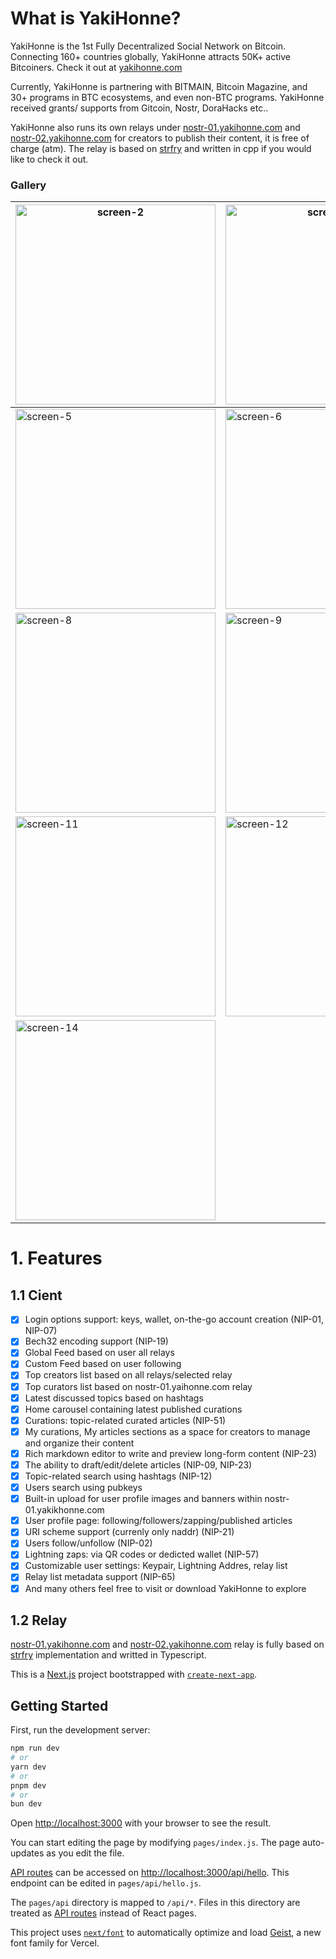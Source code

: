 

# What is YakiHonne?

YakiHonne is the 1st Fully Decentralized Social Network on Bitcoin. Connecting 160+ countries globally, YakiHonne attracts 50K+ active Bitcoiners. Check it out at [yakihonne.com](https://yakihonne.com)

Currently, YakiHonne is partnering with BITMAIN, Bitcoin Magazine, and 30+ programs in BTC ecosystems, and even non-BTC programs. YakiHonne received grants/ supports from Gitcoin, Nostr, DoraHacks etc..

YakiHonne also runs its own relays under [nostr-01.yakihonne.com](https://nostr-01.yakihonne.com) and [nostr-02.yakihonne.com](https://nostr-02.yakihonne.com) for creators to publish their content, it is free of charge (atm). The relay is based on [strfry](https://github.com/hoytech/strfry) and written in cpp if you would like to check it out.


### Gallery

| <img src="https://github.com/user-attachments/assets/2ae78bf2-ba6a-42b1-8cf0-1717b8d6f701" alt="screen-2" width="320"/> | <img src="https://github.com/user-attachments/assets/1510bbc8-c3c0-41e5-8647-a10721b1f3fb" alt="screen-3" width="320"/> | <img src="https://github.com/user-attachments/assets/ed6c1700-f65f-42bc-9c24-f4495a4a2b5c" alt="screen-4" width="320"/> |
|---|---|---|
| <img src="https://github.com/user-attachments/assets/a703e035-b5c5-4cb3-95a9-fab94341458a" alt="screen-5" width="320"/> | <img src="https://github.com/user-attachments/assets/1d3964f3-6ebf-4194-9a6e-fac3bb9c8258" alt="screen-6" width="320"/> | <img src="https://github.com/user-attachments/assets/8ad82280-732e-4930-96cb-6051e4e8607f" alt="screen-7" width="320"/> |
| <img src="https://github.com/user-attachments/assets/ea3013e1-9cbc-4f70-b928-496c1ebc3d44" alt="screen-8" width="320"/> | <img src="https://github.com/user-attachments/assets/2d8ec2e0-bdbc-4c9c-900c-075f1803de26" alt="screen-9" width="320"/> | <img src="https://github.com/user-attachments/assets/3af57a0c-87fc-4ad0-9e8f-df7f3d818ba4" alt="screen-10" width="320"/> |
| <img src="https://github.com/user-attachments/assets/58b9df81-90dd-4efc-8261-59b6dba1f130" alt="screen-11" width="320"/> | <img src="https://github.com/user-attachments/assets/4a14fb98-a94b-485e-a8d2-b8ff25d2143f" alt="screen-12" width="320"/> | <img src="https://github.com/user-attachments/assets/b8c639d5-950f-49dc-928d-13fe70f238b8" alt="screen-13" width="320"/> |
| <img src="https://github.com/user-attachments/assets/d2c4545e-53fd-489a-9641-c01c305de78b" alt="screen-14" width="320"/> |  |  |

# 1. Features

## 1.1 Cient

- [x] Login options support: keys, wallet, on-the-go account creation (NIP-01, NIP-07)
- [x] Bech32 encoding support (NIP-19)
- [x] Global Feed based on user all relays
- [x] Custom Feed based on user following
- [x] Top creators list based on all relays/selected relay
- [x] Top curators list based on nostr-01.yaihonne.com relay
- [x] Latest discussed topics based on hashtags
- [x] Home carousel containing latest published curations
- [x] Curations: topic-related curated articles (NIP-51)
- [x] My curations, My articles sections as a space for creators to manage and organize their content
- [x] Rich markdown editor to write and preview long-form content (NIP-23)
- [x] The ability to draft/edit/delete articles (NIP-09, NIP-23)
- [x] Topic-related search using hashtags (NIP-12)
- [x] Users search using pubkeys
- [x] Built-in upload for user profile images and banners within nostr-01.yakikhonne.com
- [x] User profile page: following/followers/zapping/published articles
- [x] URI scheme support (currenly only naddr) (NIP-21)
- [x] Users follow/unfollow (NIP-02)
- [x] Lightning zaps: via QR codes or dedicted wallet (NIP-57)
- [x] Customizable user settings: Keypair, Lightning Addres, relay list
- [x] Relay list metadata support (NIP-65)
- [x] And many others feel free to visit or download YakiHonne to explore 

## 1.2 Relay

[nostr-01.yakihonne.com](https://nostr-01.yakihonne.com) and [nostr-02.yakihonne.com](https://nostr-02.yakihonne.com) relay is fully based on [strfry](https://github.com/hoytech/strfry) implementation and writted in Typescript.

This is a [Next.js](https://nextjs.org) project bootstrapped with [`create-next-app`](https://nextjs.org/docs/pages/api-reference/create-next-app).

## Getting Started

First, run the development server:

```bash
npm run dev
# or
yarn dev
# or
pnpm dev
# or
bun dev
```

Open [http://localhost:3000](http://localhost:3000) with your browser to see the result.

You can start editing the page by modifying `pages/index.js`. The page auto-updates as you edit the file.

[API routes](https://nextjs.org/docs/pages/building-your-application/routing/api-routes) can be accessed on [http://localhost:3000/api/hello](http://localhost:3000/api/hello). This endpoint can be edited in `pages/api/hello.js`.

The `pages/api` directory is mapped to `/api/*`. Files in this directory are treated as [API routes](https://nextjs.org/docs/pages/building-your-application/routing/api-routes) instead of React pages.

This project uses [`next/font`](https://nextjs.org/docs/pages/building-your-application/optimizing/fonts) to automatically optimize and load [Geist](https://vercel.com/font), a new font family for Vercel.
